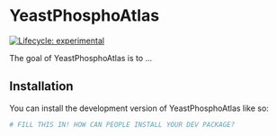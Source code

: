 
<!-- README.md is generated from README.Rmd. Please edit that file -->

# YeastPhosphoAtlas

<!-- badges: start -->

[![Lifecycle:
experimental](https://img.shields.io/badge/lifecycle-experimental-orange.svg)](https://lifecycle.r-lib.org/articles/stages.html#experimental)
<!-- badges: end -->

The goal of YeastPhosphoAtlas is to …

## Installation

You can install the development version of YeastPhosphoAtlas like so:

``` r
# FILL THIS IN! HOW CAN PEOPLE INSTALL YOUR DEV PACKAGE?
```
